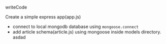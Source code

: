 writeCode

Create a simple express app(app.js)

- connect to local mongodb database using `mongoose.connect`
- add article schema(article.js) using mongoose inside models directory.
asdad